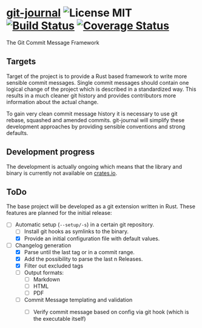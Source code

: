 # [git-journal](https://saschagrunert.github.io/git-journal) ![License MIT](https://img.shields.io/badge/license-MIT-blue.svg) [![Build Status](https://travis-ci.org/saschagrunert/git-journal.svg?branch=master)](https://travis-ci.org/saschagrunert/git-journal)  [![Coverage Status](https://coveralls.io/repos/github/saschagrunert/git-journal/badge.svg)](https://coveralls.io/github/saschagrunert/git-journal)
The Git Commit Message Framework

## Targets
Target of the project is to provide a Rust based framework to write more sensible commit messages. Single commit
messages should contain one logical change of the project which is described in a standardized way. This results in a
much cleaner git history and provides contributors more information about the actual change.

To gain very clean commit message history it is necessary to use git rebase, squashed and amended commits. git-journal
will simplify these development approaches by providing sensible conventions and strong defaults.

## Development progress
The development is actually ongoing which means that the library and binary is currently not available on
[crates.io](http://crates.io).

## ToDo
The base project will be developed as a git extension written in Rust. These features are planned for the initial
release:

* [ ] Automatic setup (`--setup/-s`) in a certain git repository.
    * [ ] Install git hooks as symlinks to the binary.
    * [x] Provide an initial configuration file with default values.
* [ ] Changelog generation
    * [x] Parse until the last tag or in a commit range.
    * [x] Add the possibility to parse the last n Releases.
    * [x] Filter out excluded tags
    * [ ] Output formats:
        * [ ] Markdown
        * [ ] HTML
        * [ ] PDF
  * [ ] Commit Message templating and validation
    * [ ] Verify commit message based on config via git hook (which is the executable itself)

